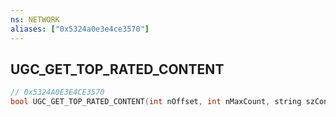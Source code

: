 ```yaml
---
ns: NETWORK
aliases: ["0x5324a0e3e4ce3570"]
---
```

## UGC_GET_TOP_RATED_CONTENT

```c
// 0x5324A0E3E4CE3570
bool UGC_GET_TOP_RATED_CONTENT(int nOffset, int nMaxCount, string szContentType);
```
